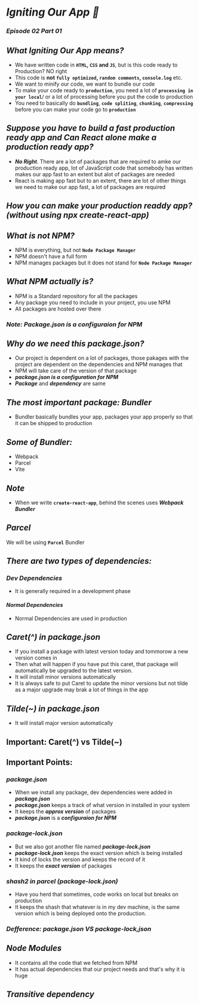 # _Igniting Our App 🚀_
### _Episode 02 Part 01_

## _What Igniting Our App means?_
- We have written code in <b>`HTML`, `CSS` and `JS`</b>, but is this code ready to Production? NO right
- This code is **not** **`fully optimized`, `random comments`, `console.log`** etc.
- We want to minify our code, we want to bundle our code
- To make your code ready to **`production`**, you need a lot of **`processing in your local`**/ or a lot of processing before you put the code to production
- You need to basically do <b>`bundling`</b>, <b>`code spliting`</b>, <b>`chunking`</b>, <b>`compressing`</b> before you can make your code go to **`production`**

## _Suppose you have to build a fast production ready app and Can React alone make a production ready app?_
- **_No Right_**. There are a lot of packages that are required to amke our production ready app, lot of JavaScript code that somebody has written makes our app fast to an extent but alot of packages are needed
- React is making app fast but to an extent, there are lot of other things we need to make our app fast, a lot of packages are required

## _How you can make your production readdy app? <br>(without using npx create-react-app)_

## _What is not NPM?_
- NPM is everything, but not **`Node Package Manager`**
- NPM doesn't have a full form
- NPM manages packages but it does not stand for  **`Node Package Manager`**

## _What NPM actually is?_
- NPM is a Standard repository for all the packages
- Any package you need to include in your project, you use NPM
- All packages are hosted over there

### **_Note:_** _Package.json is a configuraion for NPM_

## _Why do we need this package.json?_
- Our project is dependent on a lot of packages, those pakages with the project are dependent on the dependencies and NPM manages that
- NPM will take care of the version of that package
- **_package.json is a configuration for NPM_**
- **_Package_** and **_dependency_** are same


## _The most important package: Bundler_
- Bundler basically bundles your app, packages your app properly so that it can be shipped to production

## _Some of Bundler:_
- Webpack
- Parcel
- Vite

## **_Note_**
- When we write **`create-react-app`**, behind the scenes uses **_Webpack Bundler_**

## **_Parcel_**
We will be using **`Parcel`** Bundler


## **_There are two types of dependencies:_**
### _Dev Dependencies_
- It is generally required in a development phase

#### _Normal Dependencies_
- Normal Dependencies are used in production

## _Caret(^) in package.json_
- If you install a package with latest version today and tommorow a new version comes in
- Then what will happen if you have put this caret, that package will automatically be upgraded to the latest version.
- It will install minor versions automatically
- It is always safe to put Caret to update the minor versions but not tilde as a major upgrade may brak a lot of things in the app


## _Tilde(~) in package.json_
- It will install major version automatically

## Important: Caret(^) vs Tilde(~)

## Important Points:
### _package.json_
- When we install any package, dev dependencies were added in **_package.json_**
- **_package.json_** keeps a track of what version in installed in your system
- It keeps the **_approx version_** of packages
- _**package.json**_ is a _**configuraion for NPM**_


### _package-lock.json_
- But we also got another file named **_package-lock.json_**
- **_package-lock.json_** keeps the exact version which is being installed
- It kind of locks the version and keeps the record of it
- It keeps the **_exact version_** of packages

### _shash2 in parcel (package-lock.json)_
- Have you herd that sometimes, code works on local but breaks on production
- It keeps the shash that whatever is in my dev machine, is the same version which is being deployed onto the production.

### _Defference: package.json VS package-lock,json_

## _Node Modules_
- It contains all the code that we fetched from NPM
- It has actual dependencies that our project needs and that's why it is huge

## _Transitive dependency_





















